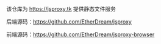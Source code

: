 该仓库为 https://jsproxy.tk 提供静态文件服务

后端源码：https://github.com/EtherDream/jsproxy

前端源码：https://github.com/EtherDream/jsproxy-browser
